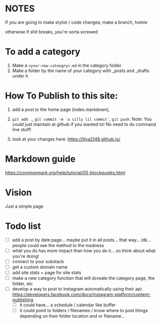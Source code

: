 # NOTES
If you are going to make stylist / code changes; make a branch, homie

otherwise if shit breaks, you're sorta screwed

# To add a category
1) Make a `<your-new-cateogry>.md` in the category folder
2) Make a folder by the name of your category with _posts and _drafts under it

# How To Publish to this site:

1) add a post to the home page (index.markdown), 

2) `git add .`, `git commit -m 'a silly lil commit'`, `git push`. Note: You could just maintain at github if you wanted to! No need to do command line stuff!

3) look at your changes here: https://lilya2148.github.io/

# Markdown guide
https://commonmark.org/help/tutorial/05-blockquotes.html

# Vision
Just a simple page

# Todo list
- [ ] add a post by date page... maybe put it in all posts... that way... idk... people could see the method to the madness
- [ ] what you do has more impact than how you do it... so think about what you're doing!
- [ ] connect to your substack
- [ ] get a custom domain name
- [ ] add site stats + page for site stats
- [ ] make a new category function that will dcreate the category page, the folder, etc
- [ ] develop a way to post to instagram automatically using their api: https://developers.facebook.com/docs/instagram-platform/content-publishing
    - [ ] it could have... a schedule / calendar like buffer
    - [ ] it could point to folders / filenames / know where to post things depending on their folder location and or filename... 